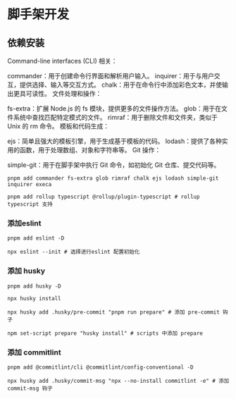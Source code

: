 # 脚手架开发

## 依赖安装

Command-line interfaces (CLI) 相关：

commander：用于创建命令行界面和解析用户输入。
inquirer：用于与用户交互，提供选择、输入等交互方式。
chalk：用于在命令行中添加彩色文本，并使输出更具可读性。
文件处理和操作：

fs-extra：扩展 Node.js 的 fs 模块，提供更多的文件操作方法。
glob：用于在文件系统中查找匹配特定模式的文件。
rimraf：用于删除文件和文件夹，类似于 Unix 的 rm 命令。
模板和代码生成：

ejs：简单且强大的模板引擎，用于生成基于模板的代码。
lodash：提供了各种实用的函数，用于处理数组、对象和字符串等。
Git 操作：

simple-git：用于在脚手架中执行 Git 命令，如初始化 Git 仓库、提交代码等。

```shell
pnpm add commander fs-extra glob rimraf chalk ejs lodash simple-git inquirer execa

pnpm add rollup typescript @rollup/plugin-typescript # rollup typescript 支持

```

### 添加eslint

```shell
pnpm add eslint -D

npx eslint --init # 选择进行eslint 配置初始化
```

### 添加 husky

```shell
pnpm add husky -D

npx husky install

npx husky add .husky/pre-commit "pnpm run prepare" # 添加 pre-commit 钩子

npm set-script prepare "husky install" # scripts 中添加 prepare

```

### 添加 commitlint

```shell
pnpm add @commitlint/cli @commitlint/config-conventional -D

npx husky add .husky/commit-msg "npx --no-install commitlint -e" # 添加 commit-msg 钩子
```

